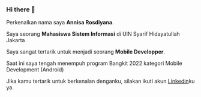 ### Hi there 👋

Perkenalkan nama saya **Annisa Rosdiyana**.

Saya seorang **Mahasiswa Sistem Informasi** di UIN Syarif Hidayatullah Jakarta 

Saya sangat tertarik untuk menjadi seorang **Mobile Developper**.

Saat ini saya tengah menempuh program Bangkit 2022 kategori Mobile Development (Android)

Jika kamu tertarik untuk berkenalan denganku, silakan ikuti akun [Linkedin](https://www.linkedin.com/in/annisa-rosdiyana-38b657149/)ku ya.
